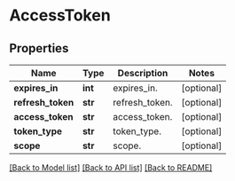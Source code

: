 # AccessToken

## Properties
Name | Type | Description | Notes
------------ | ------------- | ------------- | -------------
**expires_in** | **int** | expires_in.  | [optional] 
**refresh_token** | **str** | refresh_token.  | [optional] 
**access_token** | **str** | access_token.  | [optional] 
**token_type** | **str** | token_type.  | [optional] 
**scope** | **str** | scope.  | [optional] 

[[Back to Model list]](../README.md#documentation-for-models) [[Back to API list]](../README.md#documentation-for-api-endpoints) [[Back to README]](../README.md)


